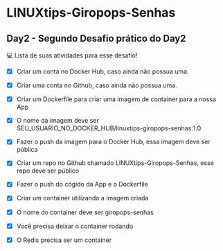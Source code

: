 # LINUXtips-Giropops-Senhas

## Day2 - Segundo Desafio prático do Day2

💻 Lista de suas atividades para esse desafio!
- [x] Criar um conta no Docker Hub, caso ainda não possua uma.
- [x] Criar uma conta no Github, caso ainda não possua uma.
- [x] Criar um Dockerfile para criar uma imagem de container para a nossa App
- [x] O nome da imagem deve ser SEU_USUARIO_NO_DOCKER_HUB/linuxtips-giropops-senhas:1.0
- [x] Fazer o push da imagem para o Docker Hub, essa imagem deve ser pública
- [x] Criar um repo no Github chamado LINUXtips-Giropops-Senhas, esse repo deve ser público
- [x] Fazer o push do cógido da App e o Dockerfile
- [x] Criar um container utilizando a imagem criada
- [x] O nome do container deve ser giropops-senhas
- [x] Você precisa deixar o container rodando
- [x] O Redis precisa ser um container


